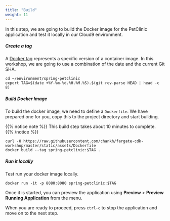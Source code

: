 ```yaml
---
title: "Build"
weight: 11
---
```


In this step, we are going to build the Docker image for the PetClinic
application and test it locally in our Cloud9 environment.

##### Create a tag

A [Docker tag](https://docs.docker.com/engine/reference/commandline/tag/)
represents a specific version of a container image. In this workshop, we are
going to use a combination of the date and the current Git SHA.

```
cd ~/environment/spring-petclinic
export TAG=$(date +%Y-%m-%d.%H.%M.%S).$(git rev-parse HEAD | head -c 8)
```

##### Build Docker Image

To build the docker image, we need to define a `Dockerfile`. We have prepared 
one for you, copy this to the project directory and start building.

{{% notice note %}}
This build step takes about 10 minutes to complete.
{{% /notice %}}

```
curl -O https://raw.githubusercontent.com/chankh/fargate-cdk-workshop/master/static/assets/Dockerfile
docker build --tag spring-petclinic:$TAG .
```

##### Run it locally

Test run your docker image locally.

```
docker run -it -p 8080:8080 spring-petclinic:$TAG
```

Once it is started, you can preview the application using **Preview** > 
**Preview Running Application** from the menu.

When you are ready to proceed, press `ctrl-c` to stop the application and move 
on to the next step.